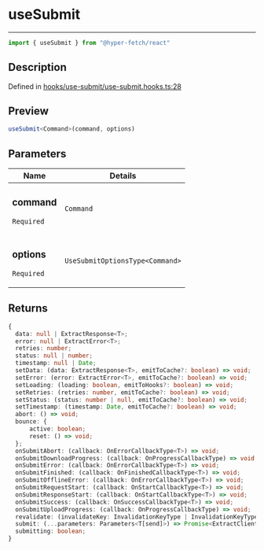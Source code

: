 

# useSubmit

<div class="api-docs__separator" data-reactroot="">

---

</div><div class="api-docs__import" data-reactroot="">

```ts
import { useSubmit } from "@hyper-fetch/react"
```

</div><div class="api-docs__section">

## Description

</div><div class="api-docs__description"><span class="api-docs__do-not-parse">



</span></div><p class="api-docs__definition">

Defined in [hooks/use-submit/use-submit.hooks.ts:28](https://github.com/BetterTyped/hyper-fetch/blob/9cf1f580/packages/react/src/hooks/use-submit/use-submit.hooks.ts#L28)

</p><div class="api-docs__section">

## Preview

</div><div class="api-docs__preview fn">

```ts
useSubmit<Command>(command, options)
```

</div><div class="api-docs__section">

## Parameters

</div><div class="api-docs__parameters"><table><thead><tr><th>Name</th><th>Details</th></tr></thead><tbody><tr param-data="command"><td class="api-docs__param-name required">

### command 

`Required`

</td><td class="api-docs__param-type">

`Command`

</td></tr><tr param-data="options"><td class="api-docs__param-name required">

### options 

`Required`

</td><td class="api-docs__param-type">

`UseSubmitOptionsType<Command>`

</td></tr></tbody></table></div><div class="api-docs__section">

## Returns

</div><div class="api-docs__returns">

```ts
{
  data: null | ExtractResponse<T>;
  error: null | ExtractError<T>;
  retries: number;
  status: null | number;
  timestamp: null | Date;
  setData: (data: ExtractResponse<T>, emitToCache?: boolean) => void;
  setError: (error: ExtractError<T>, emitToCache?: boolean) => void;
  setLoading: (loading: boolean, emitToHooks?: boolean) => void;
  setRetries: (retries: number, emitToCache?: boolean) => void;
  setStatus: (status: number | null, emitToCache?: boolean) => void;
  setTimestamp: (timestamp: Date, emitToCache?: boolean) => void;
  abort: () => void;
  bounce: {
      active: boolean;
      reset: () => void;
  };
  onSubmitAbort: (callback: OnErrorCallbackType<T>) => void;
  onSubmitDownloadProgress: (callback: OnProgressCallbackType) => void;
  onSubmitError: (callback: OnErrorCallbackType<T>) => void;
  onSubmitFinished: (callback: OnFinishedCallbackType<T>) => void;
  onSubmitOfflineError: (callback: OnErrorCallbackType<T>) => void;
  onSubmitRequestStart: (callback: OnStartCallbackType<T>) => void;
  onSubmitResponseStart: (callback: OnStartCallbackType<T>) => void;
  onSubmitSuccess: (callback: OnSuccessCallbackType<T>) => void;
  onSubmitUploadProgress: (callback: OnProgressCallbackType) => void;
  revalidate: (invalidateKey: InvalidationKeyType | InvalidationKeyType[]) => void;
  submit: (...parameters: Parameters<T[send]>) => Promise<ExtractClientReturnType<T>>;
  submitting: boolean;
}
```

</div>